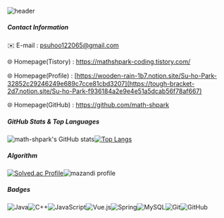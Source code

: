 ![header](https://capsule-render.vercel.app/api?type=wave&color=0:E5FAFF,100:A7EFFB&height=300&section=header&text=Suho%20Park&fontSize=90)

##### Contact Information

✉️ E-mail : psuhoo122065@gmail.com

🌐 Homepage(Tistory) : https://mathshpark-coding.tistory.com/

🌐 Homepage(Profile) : [https://wooden-rain-1b7.notion.site/Su-ho-Park-32852c29246249e689c7cce81cbd3207](https://tough-bracket-2d7.notion.site/Su-ho-Park-f936184a2e9e4e51a5dcab56f78af667)

🌐 Homepage(GitHub) : https://github.com/math-shpark



##### GitHub Stats & Top Languages

![math-shpark's GitHub stats](https://github-readme-stats.vercel.app/api?username=math-shpark&show_icons=true&theme=dark)[![Top Langs](https://github-readme-stats.vercel.app/api/top-langs/?username=math-shpark&layout=compact)](https://github.com/math-shpark/github-readme-stats)

##### Algorithm

[![Solved.ac Profile](http://mazassumnida.wtf/api/v2/generate_badge?boj=psuhoo)](https://solved.ac/psuhoo)![mazandi profile](http://mazandi.herokuapp.com/api?handle=psuhoo&theme=warm)



##### Badges

![Java](https://img.shields.io/badge/java-%23ED8B00.svg?style=for-the-badge&logo=java&logoColor=white)![C++](https://img.shields.io/badge/c++-%2300599C.svg?style=for-the-badge&logo=c%2B%2B&logoColor=white)![JavaScript](https://img.shields.io/badge/javascript-%23323330.svg?style=for-the-badge&logo=javascript&logoColor=%23F7DF1E)![Vue.js](https://img.shields.io/badge/vuejs-%2335495e.svg?style=for-the-badge&logo=vuedotjs&logoColor=%234FC08D)![Spring](https://img.shields.io/badge/spring-%236DB33F.svg?style=for-the-badge&logo=spring&logoColor=white)![MySQL](https://img.shields.io/badge/mysql-%2300f.svg?style=for-the-badge&logo=mysql&logoColor=white)![Git](https://img.shields.io/badge/git-%23F05033.svg?style=for-the-badge&logo=git&logoColor=white)![GitHub](https://img.shields.io/badge/github-%23121011.svg?style=for-the-badge&logo=github&logoColor=white)
